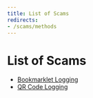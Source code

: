 ```yaml
---
title: List of Scams
redirects:
- /scams/methods
---
```

# List of Scams
* [Bookmarklet Logging](./bookmarklet-logging)
* [QR Code Logging](./qr-code-logging)
